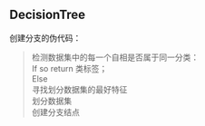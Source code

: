 ## DecisionTree

创建分支的伪代码：
>检测数据集中的每一个自相是否属于同一分类：  
>If so return 类标签；  
>Else  
>寻找划分数据集的最好特征  
>划分数据集  
>创建分支结点  

